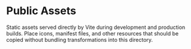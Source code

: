 # Public Assets

Static assets served directly by Vite during development and production builds. Place icons, manifest files, and other resources that should be copied without bundling transformations into this directory.
